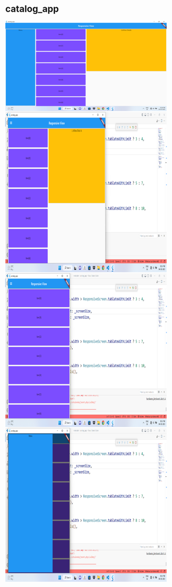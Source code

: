 # catalog_app



<div> 
    <img src="https://github.com/imCoderAditya/Catalog-Responsive-UI/blob/master/screenshot/1.png"loading..." >
    <img src="https://github.com/imCoderAditya/Catalog-Responsive-UI/blob/master/screenshot/2.png" alt="loading..."        style="width:1266px;height:500px";>
    <img src="https://github.com/imCoderAditya/Catalog-Responsive-UI/blob/master/screenshot/3.png" alt="loading..." width="1080" height="480">
    <img src="https://github.com/imCoderAditya/Catalog-Responsive-UI/blob/master/screenshot/4.png" alt="loading..." width="1080" height="480">
   </div>
